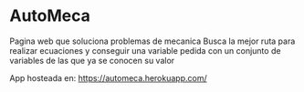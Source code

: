 # AutoMeca
Pagina web que soluciona problemas de mecanica
Busca la mejor ruta para realizar ecuaciones y conseguir una variable pedida con un conjunto de variables de las que ya se conocen su valor

App hosteada en: 
  https://automeca.herokuapp.com/
